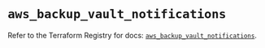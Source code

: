 # `aws_backup_vault_notifications`

Refer to the Terraform Registry for docs: [`aws_backup_vault_notifications`](https://registry.terraform.io/providers/hashicorp/aws/5.35.0/docs/resources/backup_vault_notifications).

